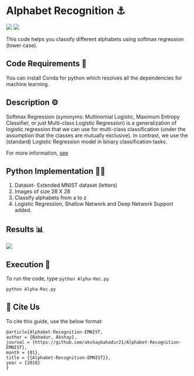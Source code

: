 # Alphabet Recognition ⚓

[![](https://img.shields.io/github/license/sourcerer-io/hall-of-fame.svg?colorB=ff0000)](https://github.com/akshaybahadur21/Alphabet-Recognition-EMNIST/blob/master/LICENSE.txt)  [![](https://img.shields.io/badge/Akshay-Bahadur-brightgreen.svg?colorB=ff0000)](https://akshaybahadur.com)

This code helps you classify different alphabets using softmax regression (lower case).

## Code Requirements 🦄
You can install Conda for python which resolves all the dependencies for machine learning.

## Description ⚙️
Softmax Regression (synonyms: Multinomial Logistic, Maximum Entropy Classifier, or just Multi-class Logistic Regression) is a generalization of logistic regression that we can use for multi-class classification (under the assumption that the classes are mutually exclusive). In contrast, we use the (standard) Logistic Regression model in binary classification tasks.

For more information, [see](https://www.kdnuggets.com/2016/07/softmax-regression-related-logistic-regression.html)

## Python  Implementation 👨‍🔬

1) Dataset- Extended MNIST dataset (letters)
2) Images of size 28 X 28
3) Classify alphabets from a to z
4) Logistic Regression, Shallow Network and Deep Network Support added.

## Results 📊
<img src="https://github.com/akshaybahadur21/Alphabet-Recognition-EMNIST/blob/master/emnist.gif">

## Execution 🐉

To run the code, type `python Alpha-Rec.py`

```
python Alpha-Rec.py
```

## 📌 Cite Us

To cite this guide, use the below format:
```
@article{Alphabet-Recognition-EMNIST,
author = {Bahadur, Akshay},
journal = {https://github.com/akshaybahadur21/Alphabet-Recognition-EMNIST},
month = {01},
title = {{Alphabet-Recognition-EMNIST}},
year = {2018}
}
```
